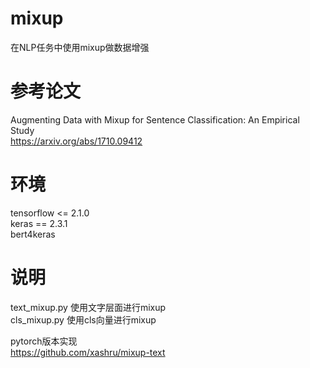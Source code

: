 # mixup

在NLP任务中使用mixup做数据增强  

# 参考论文  

Augmenting Data with Mixup for Sentence Classification: An Empirical Study  
https://arxiv.org/abs/1710.09412  

# 环境  

tensorflow <= 2.1.0  
keras == 2.3.1  
bert4keras 

# 说明  

text_mixup.py 使用文字层面进行mixup  
cls_mixup.py 使用cls向量进行mixup  

pytorch版本实现  
https://github.com/xashru/mixup-text  

